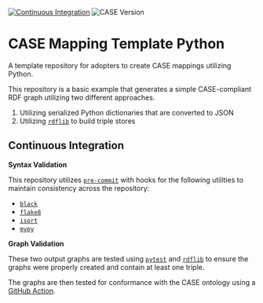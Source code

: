 [![Continuous Integration](https://github.com/casework/CASE-Mapping-Template-Python/actions/workflows/cicd.yml/badge.svg)](https://github.com/casework/CASE-Mapping-Template-Python/actions/workflows/cicd.yml)
![CASE Version](https://img.shields.io/badge/CASE%20Version-1.4.0-green)

# CASE Mapping Template Python
A template repository for adopters to create CASE mappings utilizing Python.

This repository is a basic example that generates a simple CASE-compliant RDF graph utilizing two different approaches.
1. Utilizing serialized Python dictionaries that are converted to JSON
2. Utilizing [`rdflib`](https://rdflib.readthedocs.io/en/stable/index.html) to build triple stores


## Continuous Integration

**Syntax Validation**

This repository utilizes [`pre-commit`](https://pre-commit.com/) with hooks for the following utilities to maintain consistency across the repository:
- [`black`](https://github.com/psf/black)
- [`flake8`](https://github.com/pycqa/flake8)
- [`isort`](https://github.com/pycqa/isort)
- [`mypy`](https://github.com/pre-commit/mirrors-mypy)

**Graph Validation**

These two output graphs are tested using [`pytest`](https://docs.pytest.org/en/7.1.x/) and [`rdflib`](https://rdflib.readthedocs.io/en/stable/index.html) to ensure the graphs were properly created and contain at least one triple.

The graphs are then tested for conformance with the CASE ontology using a [GitHub Action](https://github.com/kchason/case-validation-action).
